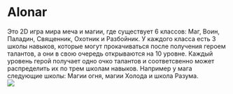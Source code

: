 # Alonar

Это 2D игра мира меча и магии, где существует 6 классов: Маг, Воин, Паладин, Священник, Охотник и Разбойник. У каждого класса есть 3 школы навыков, которые могут прокачиваться после получения героем талантов, а они в свою очередь открываются на 10 уровне. Каждый уровень герой получает одно очко талантов и соответсвенно может распределить их по трем школам навыков. Например у мага следующие школы: Магии огня, магии Холода и школа Разума.  
<img align="center" src="https://user-images.githubusercontent.com/43339484/136842989-1f95cd7a-1986-4f27-b1a4-6941b0edfabd.jpg">
